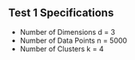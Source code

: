 ## Test 1 Specifications

- Number of Dimensions d = 3
- Number of Data Points n = 5000
- Number of Clusters k = 4
